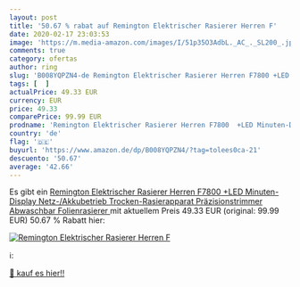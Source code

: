 ```yaml
---
layout: post
title: '50.67 % rabat auf Remington Elektrischer Rasierer Herren F'
date: 2020-02-17 23:03:53
image: 'https://m.media-amazon.com/images/I/51p35O3AdbL._AC_._SL200_.jpg'
comments: true
category: ofertas
author: ring
slug: 'B008YQPZN4-de Remington Elektrischer Rasierer Herren F7800 +LED Minuten-...'
tags: [  ]
actualPrice: 49.33 EUR
currency: EUR
price: 49.33
comparePrice: 99.99 EUR
prodname: 'Remington Elektrischer Rasierer Herren F7800  +LED Minuten-Display  Netz-/Akkubetrieb   Trocken-Rasierapparat  Präzisionstrimmer  Abwaschbar  Folienrasierer '
country: 'de'
flag: '🇩🇪'
buyurl: 'https://www.amazon.de/dp/B008YQPZN4/?tag=tolees0ca-21'
descuento: '50.67'
average: '42.66'
---
```


Es gibt ein [Remington Elektrischer Rasierer Herren F7800  +LED Minuten-Display  Netz-/Akkubetrieb   Trocken-Rasierapparat  Präzisionstrimmer  Abwaschbar  Folienrasierer ](https://www.amazon.de/dp/B008YQPZN4/?tag=tolees0ca-21) mit aktuellem Preis 49.33 EUR (original: 99.99 EUR) 50.67 % Rabatt hier:

[![Remington Elektrischer Rasierer Herren F](https://m.media-amazon.com/images/I/51p35O3AdbL._AC_._SL200_.jpg)](https://www.amazon.de/dp/B008YQPZN4/?tag=tolees0ca-21)

ℹ️:


[🛒 kauf es hier!!](https://www.amazon.de/dp/B008YQPZN4/?tag=tolees0ca-21)
